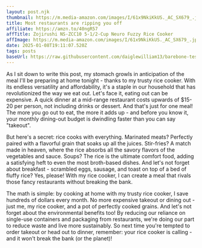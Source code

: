 ```yaml
---
layout: post.njk
thumbnail: https://m.media-amazon.com/images/I/61x9NkiKkUS._AC_SX679_.jpg
title: Most restaurants are ripping you off
affiliate: https://amzn.to/40ngR57
affTitle: Zojirushi NS-ZCC10 5-1/2-Cup Neuro Fuzzy Rice Cooker
affImage: https://m.media-amazon.com/images/I/61x9NkiKkUS._AC_SX679_.jpg
date: 2025-01-08T19:11:07.520Z
tags: posts
baseUrl: https://raw.githubusercontent.com/daiglewilliam13/barebone-test-1/refs/heads/main
---
```


As I sit down to write this post, my stomach growls in anticipation of the meal I'll be preparing at home tonight - thanks to my trusty rice cooker. With its endless versatility and affordability, it's a staple in our household that has revolutionized the way we eat out. Let's face it, eating out can be expensive. A quick dinner at a mid-range restaurant costs upwards of $15-20 per person, not including drinks or dessert. And that's just for one meal! The more you go out to eat, the more it adds up - and before you know it, your monthly dining-out budget is dwindling faster than you can say "takeout".

But here's a secret: rice cooks with everything. Marinated meats? Perfectly paired with a flavorful grain that soaks up all the juices. Stir-fries? A match made in heaven, where the rice absorbs all the savory flavors of the vegetables and sauce. Soups? The rice is the ultimate comfort food, adding a satisfying heft to even the most broth-based dishes. And let's not forget about breakfast - scrambled eggs, sausage, and toast on top of a bed of fluffy rice? Yes, please! With my rice cooker, I can create a meal that rivals those fancy restaurants without breaking the bank.

The math is simple: by cooking at home with my trusty rice cooker, I save hundreds of dollars every month. No more expensive takeout or dining out - just me, my rice cooker, and a pot of perfectly cooked grains. And let's not forget about the environmental benefits too! By reducing our reliance on single-use containers and packaging from restaurants, we're doing our part to reduce waste and live more sustainably. So next time you're tempted to order takeout or head out to dinner, remember: your rice cooker is calling - and it won't break the bank (or the planet)!
